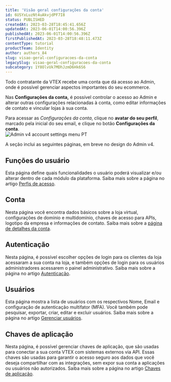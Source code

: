 ```yaml
---
title: 'Visão geral configurações da conta'
id: 6USYxLuzNt4uAkvjdPF7I8
status: PUBLISHED
createdAt: 2023-03-28T18:45:41.656Z
updatedAt: 2023-06-01T14:00:56.396Z
publishedAt: 2023-06-01T14:00:56.396Z
firstPublishedAt: 2023-03-28T18:48:11.473Z
contentType: tutorial
productTeam: Identity
author: authors_84
slug: visao-geral-configuracoes-da-conta
legacySlug: visao-geral-configuracoes-da-conta
subcategory: 1Y8OlvUk7MDhJzmD6Hk6S6
---
```


Todo contratante da VTEX recebe uma conta que dá acesso ao Admin, onde é possível gerenciar aspectos importantes do seu ecommerce.

Nas **Configurações da conta,** é possível controlar  o acesso ao Admin e alterar outras configurações relacionadas à conta, como editar informações de contato e vincular lojas à sua conta.

Para acessar as _Configurações da conta_, clique no **avatar do seu perfil**, marcado pela inicial do seu email, e clique no botão **Configurações da conta**.  
![Admin v4 account settings menu PT](//images.ctfassets.net/alneenqid6w5/gMscIoImNJt51634ZQsRD/09a38ba629307a07ac8a37bb79d8c812/Admin_v4_account_settings_menu_PT.jpg)

A seção inclui as seguintes páginas, em breve no design do Admin v4.

## Funções do usuário

Esta página define quais funcionalidades o usuário poderá visualizar e/ou alterar dentro de cada módulo da plataforma. Saiba mais sobre a página no artigo [Perfis de acesso](https://help.vtex.com/pt/tutorial/como-criar-perfil-de-acesso/).

## Conta

Nesta página você encontra dados básicos sobre a loja virtual, configurações de domínio e multidomínio, chaves de acesso para APIs, logotipo da empresa e informações de contato. Saiba mais sobre a [página de detalhes da conta](https://help.vtex.com/pt/tutorial/account-details-page--2vhUVOKfCaswqLguT2F9xq).

## Autenticação

Nesta página, é possível escolher opções de login para os clientes da loja acessaram a sua conta na loja, e também  opções de login para os usuários administradores acessarem o painel administrativo. Saiba mais sobre a página no artigo [Autenticação](https://help.vtex.com/pt/tutorial/pagina-de-autenticacao--21CkKHLKP1o41lUpGhuRUs).

## Usuários

Esta página  mostra a lista de usuários com os respectivos Nome, Email e configuração de autenticação multifator (MFA). Você também pode pesquisar, exportar, criar, editar e excluir usuários. Saiba mais sobre a página no artigo [Gerenciar usuários](https://help.vtex.com/pt/tutorial/gerenciando-usuarios/).

## Chaves de aplicação

Nesta página, é possível gerenciar chaves de aplicação, que são usadas para conectar a sua conta VTEX com sistemas externos via API. Essas chaves são usadas para garantir o acesso seguro aos dados que você deseja compartilhar com as integrações, sem expor sua conta a aplicações ou usuários não autorizados. Saiba mais sobre a página no artigo [Chaves de aplicação](https://help.vtex.com/pt/tutorial/chaves-de-aplicacao--2iffYzlvvz4BDMr6WGUtet).

